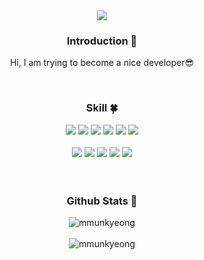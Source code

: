 
<div align=center>
 <img src="https://capsule-render.vercel.app/api?type=venom&color=F9DFBB&height=200&section=header&text=MunKyeong%&fontSize=25" />

<br>
 
### Introduction :raised_hands:
Hi, I am trying to become a nice developer😎

<br>

### Skill :four_leaf_clover:
  <img src="https://img.shields.io/badge/java-%23ED8B00.svg?style=for-the-badge&logo=openjdk&logoColor=white"/>
  <img src="https://img.shields.io/badge/spring-%236DB33F.svg?style=for-the-badge&logo=spring&logoColor=white"/>
   <img src="https://img.shields.io/badge/Oracle-F80000?style=for-the-badge&logo=oracle&logoColor=black">
  <img src="https://img.shields.io/badge/mysql-4479A1.svg?style=for-the-badge&logo=mysql&logoColor=white"/>
  <img src="https://img.shields.io/badge/MariaDB-003545?style=for-the-badge&logo=mariadb&logoColor=white"/>
  <img src="https://img.shields.io/badge/Linux-FCC624?style=for-the-badge&logo=linux&logoColor=black"/>   

<br>
<br>
<img src="https://img.shields.io/badge/jQuery-0769AD?style=for-the-badge&logo=jquery&logoColor=white"> 
<img src="https://img.shields.io/badge/html5-%23E34F26.svg?style=for-the-badge&logo=html5&logoColor=white"> 
<img src="https://img.shields.io/badge/css3-%231572B6.svg?style=for-the-badge&logo=css3&logoColor=white">                                 
<img src="https://img.shields.io/badge/javascript-%23323330.svg?style=for-the-badge&logo=javascript&logoColor=%23F7DF1E">  
<img src="https://img.shields.io/badge/Thymeleaf-%23005C0F.svg?style=for-the-badge&logo=Thymeleaf&logoColor=white">

<br>
<br>


<br>

###  Github Stats 💫
<img src="https://github-readme-stats.vercel.app/api?username=mmunkyeong&show_icons=true&locale=en&theme=radical" alt="mmunkyeong"/>

<br>
<br>

<img src="https://github-readme-stats.vercel.app/api/top-langs?username=mmunkyeong&show_icons=true&locale=en&layout=compact&theme=radical" alt="mmunkyeong" />

</div>
